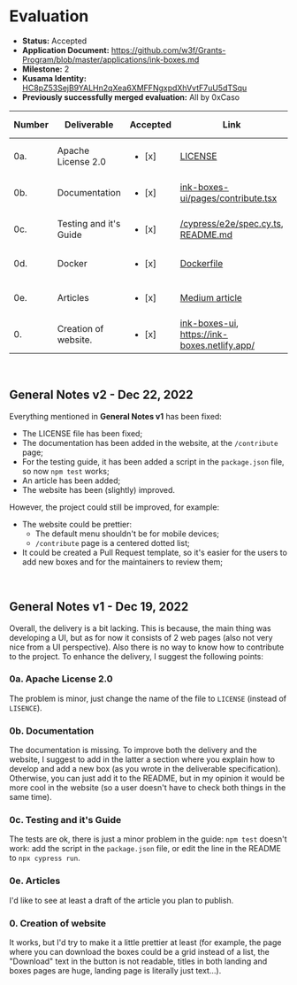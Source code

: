 # Evaluation

- **Status:** Accepted
- **Application Document:** https://github.com/w3f/Grants-Program/blob/master/applications/ink-boxes.md
- **Milestone:** 2
- **Kusama Identity:** [HC8pZ53SejB9YALHn2qXea6XMFFNgxpdXhVvtF7uU5dTSqu](https://kusama.subscan.io/account/HC8pZ53SejB9YALHn2qXea6XMFFNgxpdXhVvtF7uU5dTSqu)
- **Previously successfully merged evaluation:** All by 0xCaso

| Number | Deliverable | Accepted | Link | Evaluation Notes |
| ------ | ----------- | -------- | ---- |----------------- |
| 0a. | Apache License 2.0 | <ul><li>[x] </li></ul> | [LICENSE](https://github.com/avirajkhare00/ink-boxes-ui/blob/f4b86dda2096a126e44bac60779872deec6d3257/LICENSE) | See **General Notes** |
| 0b. | Documentation | <ul><li>[x] </li></ul> | [ink-boxes-ui/pages/contribute.tsx](https://github.com/avirajkhare00/ink-boxes-ui/blob/f4b86dda2096a126e44bac60779872deec6d3257/pages/contribute.tsx) | See **General Notes** |
| 0c. | Testing and it's Guide | <ul><li>[x] </li></ul> | [/cypress/e2e/spec.cy.ts](https://github.com/avirajkhare00/ink-boxes-ui/blob/f4b86dda2096a126e44bac60779872deec6d3257/cypress/e2e/spec.cy.ts), [README.md](https://github.com/avirajkhare00/ink-boxes-ui/blob/f4b86dda2096a126e44bac60779872deec6d3257/README.md) | See **General Notes** |
| 0d. | Docker | <ul><li>[x] </li></ul> | [Dockerfile](https://github.com/avirajkhare00/ink-boxes-ui/blob/f4b86dda2096a126e44bac60779872deec6d3257/Dockerfile) | - |
| 0e. | Articles | <ul><li>[x] </li></ul> | [Medium article](https://medium.com/@avirajkhare00/introducing-the-ink-boxes-website-39037e5bdf25) | See **General Notes** |
| 0. | Creation of website. | <ul><li>[x] </li></ul> | [ink-boxes-ui](https://github.com/avirajkhare00/ink-boxes-ui/tree/f4b86dda2096a126e44bac60779872deec6d3257), https://ink-boxes.netlify.app/ | See **General Notes** |
<br/>

## General Notes v2 - Dec 22, 2022
Everything mentioned in **General Notes v1** has been fixed:
- The LICENSE file has been fixed;
- The documentation has been added in the website, at the `/contribute` page;
- For the testing guide, it has been added a script in the `package.json` file, so now `npm test` works;
- An article has been added;
- The website has been (slightly) improved.

However, the project could still be improved, for example:
- The website could be prettier:
  - The default menu shouldn't be for mobile devices;
  - `/contribute` page is a centered dotted list;
- It could be created a Pull Request template, so it's easier for the users to add new boxes and for the maintainers to review them;

<br/>

## General Notes v1 - Dec 19, 2022
Overall, the delivery is a bit lacking. This is because, the main thing was developing a UI, but as for now it consists of 2 web pages (also not very nice from a UI perspective). Also there is no way to know how to contribute to the project.
To enhance the delivery, I suggest the following points:

### 0a. Apache License 2.0
The problem is minor, just change the name of the file to `LICENSE` (instead of `LISENCE`).

### 0b. Documentation
The documentation is missing. To improve both the delivery and the website, I suggest to add in the latter a section where you explain how to develop and add a new box (as you wrote in the deliverable specification). Otherwise, you can just add it to the README, but in my opinion it would be more cool in the website (so a user doesn't have to check both things in the same time).

### 0c. Testing and it's Guide
The tests are ok, there is just a minor problem in the guide: `npm test` doesn't work: add the script in the `package.json` file, or edit the line in the README to `npx cypress run`.

### 0e. Articles
I'd like to see at least a draft of the article you plan to publish.

### 0. Creation of website
It works, but I'd try to make it a little prettier at least (for example, the page where you can download the boxes could be a grid instead of a list, the "Download" text in the button is not readable, titles in both landing and boxes pages are huge, landing page is literally just text...).

